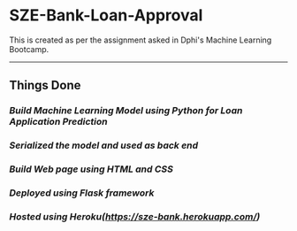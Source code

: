 # SZE-Bank-Loan-Approval

This is created as per the assignment asked in Dphi's Machine Learning Bootcamp.

---

## Things Done 



###         *Build Machine Learning Model using Python for Loan Application Prediction*
      
###         *Serialized the model and used as back end* 
      
###         *Build Web page using HTML and CSS*
      
###        *Deployed using Flask framework*
      
###         *Hosted using Heroku(https://sze-bank.herokuapp.com/)*
